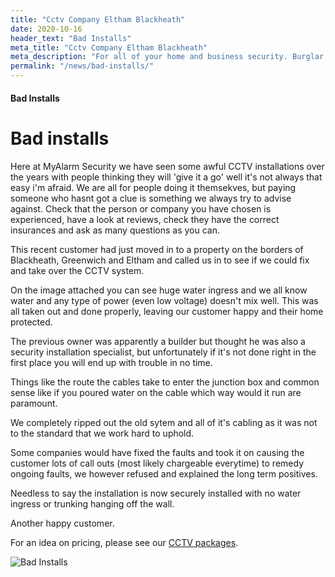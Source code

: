 ```yaml
---
title: "Cctv Company Eltham Blackheath"
date: 2020-10-16
header_text: "Bad Installs"
meta_title: "Cctv Company Eltham Blackheath"
meta_description: "For all of your home and business security. Burglar Alarm Servicing, Burglar Alarm Installation, Alarm Battery and CCTV. Call 020 8302 4065 or email us."
permalink: "/news/bad-installs/"
---
```


#### Bad Installs

# Bad installs

Here at MyAlarm Security we have seen some awful CCTV installations over the years with people thinking they will \'give it a go\' well it\'s not always that easy i\'m afraid. We are all for people doing it themsekves, but paying someone who hasnt got a clue is something we always try to advise against. Check that the person or company you have chosen is experienced, have a look at reviews, check they have the correct insurances and ask as many questions as you can.

This recent customer had just moved in to a property on the borders of Blackheath, Greenwich and Eltham and called us in to see if we could fix and take over the CCTV system.

On the image attached you can see huge water ingress and we all know water and any type of power (even low voltage) doesn\'t mix well. This was all taken out and done properly, leaving our customer happy and their home protected.

The previous owner was apparently a builder but thought he was also a security installation specialist, but unfortunately if it\'s not done right in the first place you will end up with trouble in no time.

Things like the route the cables take to enter the junction box and common sense like if you poured water on the cable which way would it run are paramount.

We completely ripped out the old sytem and all of it\'s cabling as it was not to the standard that we work hard to uphold.

Some companies would have fixed the faults and took it on causing the customer lots of call outs (most likely chargeable everytime) to remedy ongoing faults, we however refused and explained the long term positives.

Needless to say the installation is now securely installed with no water ingress or trunking hanging off the wall.

Another happy customer.

For an idea on pricing, please see our [CCTV packages](/categories/cctv/).

![Bad Installs](https://res.cloudinary.com/kbs/image/upload/kro3qblolsyrxitpbf8c.jpg)